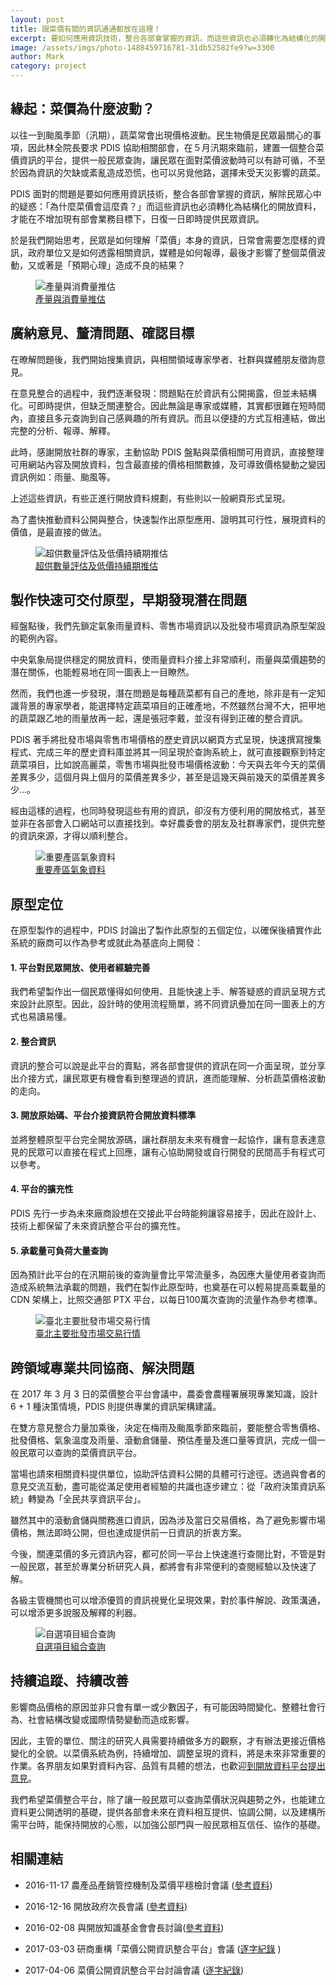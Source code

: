 ```yaml
---
layout: post
title: 跟菜價有關的資訊通通都放在這裡！
excerpt: 要如何應用資訊技術，整合各部會掌握的資訊，而這些資訊也必須轉化為結構化的開放資料，才能在不增加現有部會業務目標下，日復一日即時提供民眾資訊。
image: /assets/imgs/photo-1488459716781-31db52582fe9?w=3300
author: Mark
category: project
---
```


## 緣起：菜價為什麼波動？
以往一到颱風季節（汛期），蔬菜常會出現價格波動。民生物價是民眾最關心的事項，因此林全院長要求 PDIS 協助相關部會，在５月汛期來臨前，建置一個整合菜價資訊的平台，提供一般民眾查詢，讓民眾在面對菜價波動時可以有跡可循，不至於因為資訊的欠缺或紊亂造成恐慌，也可以另覓他路，選擇未受天災影響的蔬菜。

PDIS 面對的問題是要如何應用資訊技術，整合各部會掌握的資訊，解除民眾心中的疑惑：「為什麼菜價會這麼貴？」而這些資訊也必須轉化為結構化的開放資料，才能在不增加現有部會業務目標下，日復一日即時提供民眾資訊。

於是我們開始思考，民眾是如何理解「菜價」本身的資訊，日常會需要怎麼樣的資訊，政府單位又是如何透露相關資訊，媒體是如何報導，最後才影響了整個菜價波動，又或著是「預期心理」造成不良的結果？

<figure>
<img src="https://talk.pdis.nat.gov.tw/uploads/default/original/1X/5015eddc4eda94de720c93cc36a2adf22c50e736.jpg" alt="產量與消費量推估">
<figcaption><a href="http://bipub.afa.gov.tw/AFABI_Open/ForecastProduct/ForecastProductMarket" target="_blank">產量與消費量推估</a></figcaption>
</figure>

## 廣納意見、釐清問題、確認目標

在暸解問題後，我們開始搜集資訊，與相關領域專家學者、社群與媒體朋友徵詢意見。

在意見整合的過程中，我們逐漸發現：問題點在於資訊有公開揭露，但並未結構化。可即時提供，但缺乏關連整合。因此無論是專家或媒體，其實都很難在短時間內，直接且多元查詢到自己感興趣的所有資訊。而且以便捷的方式互相連結，做出完整的分析、報導、解釋。

此時，感謝開放社群的專家，主動協助 PDIS 盤點與菜價相關可用資訊，直接整理可用網站內容及開放資料，包含最直接的價格相關數據，及可導致價格變動之變因資訊例如：雨量、颱風等。

上述這些資訊，有些正進行開放資料規劃，有些則以一般網頁形式呈現。

為了盡快推動資料公開與整合，快速製作出原型應用、證明其可行性，展現資料的價值，是最直接的做法。

<figure>
<img src="https://talk.pdis.nat.gov.tw/uploads/default/original/1X/973f65c4757badccaf07de0461a831af643db8ad.jpg" alt="超供數量評估及低價持續期推估">
<figcaption><a href="http://bipub.afa.gov.tw/AFABI_Open/ForecastProduct/ForecastOverAndBelow" target="_blank">超供數量評估及低價持續期推估</a></figcaption>
</figure>

## 製作快速可交付原型，早期發現潛在問題

經盤點後，我們先鎖定氣象雨量資料、零售市場資訊以及批發市場資訊為原型架設的範例內容。

中央氣象局提供穩定的開放資料，使雨量資料介接上非常順利，雨量與菜價趨勢的潛在關係，也能輕易地在同一圖表上一目瞭然。

然而，我們也進一步發現，潛在問題是每種蔬菜都有自己的產地，除非是有一定知識背景的專家學者，能選擇特定蔬菜項目的正確產地，不然雖然台灣不大，把甲地的蔬菜跟乙地的雨量放再一起，還是張冠李戴，並沒有得到正確的整合資訊。

PDIS 著手將批發市場與零售市場價格的歷史資訊以網頁方式呈現，快速撰寫搜集程式、完成三年的歷史資料庫並將其一同呈現於查詢系統上，就可直接觀察到特定蔬菜項目，比如說高麗菜，零售市場與批發市場價格波動：今天與去年今天的菜價差異多少，這個月與上個月的菜價差異多少，甚至是這幾天與前幾天的菜價差異多少...。

經由這樣的過程，也同時發現這些有用的資訊，卻沒有方便利用的開放格式，甚至並非在各部會入口網站可以直接找到。幸好農委會的朋友及社群專家們，提供完整的資訊來源，才得以順利整合。

<figure>
<img src="https://talk.pdis.nat.gov.tw/uploads/default/original/1X/85d27948a8679200d932a2fab318f172af100ce5.jpg" alt="重要產區氣象資料">
<figcaption><a href="http://bipub.afa.gov.tw/AFABI_Open/CWBData/CWBData" target="_blank">重要產區氣象資料</a></figcaption>
</figure>

## 原型定位
在原型製作的過程中，PDIS 討論出了製作此原型的五個定位，以確保後續實作此系統的廠商可以作為參考或就此為基底向上開發：

#### 1. 平台對民眾開放、使用者經驗完善
我們希望製作出一個民眾懂得如何使用、且能快速上手、解答疑惑的資訊呈現方式來設計此原型。因此，設計時的使用流程簡單，將不同資訊疊加在同一圖表上的方式也易讀易懂。

#### 2. 整合資訊
資訊的整合可以說是此平台的賣點，將各部會提供的資訊在同一介面呈現，並分享出介接方式，讓民眾更有機會看到整理過的資訊，進而能理解、分析蔬菜價格波動的走向。

#### 3. 開放原始碼、平台介接資訊符合開放資料標準
並將整體原型平台完全開放源碼，讓社群朋友未來有機會一起協作，讓有意表達意見的民眾可以直接在程式上回應，讓有心協助開發或自行開發的民間高手有程式可以參考。

#### 4. 平台的擴充性
PDIS 先行一步為未來廠商設想在交接此平台時能夠讓容易接手，因此在設計上、技術上都保留了未來資訊整合平台的擴充性。

#### 5. 承載量可負荷大量查詢
因為預計此平台的在汛期前後的查詢量會比平常流量多，為因應大量使用者查詢而造成系統無法承載的問題，我們在製作此原型時，也奠基在可以輕易提高乘載量的 CDN 架構上，比照交通部 PTX 平台，以每日100萬次查詢的流量作為參考標準。

<figure>
<img src="https://talk.pdis.nat.gov.tw/uploads/default/original/1X/ba0bd99c7108effe01ed0b7aea062a685f01942a.jpg" alt="臺北主要批發市場交易行情">
<figcaption><a href="http://bipub.afa.gov.tw/AFABI_Open/ForecastProduct/MarketPriceWeight" target="_blank">臺北主要批發市場交易行情</a></figcaption>
</figure>

## 跨領域專業共同協商、解決問題
在 2017 年 3 月 3 日的菜價整合平台會議中，農委會農糧署展現專業知識，設計 6 + 1 種決策情境，PDIS 則提供專業的資訊架構建議。

在雙方意見整合力量加乘後，決定在梅雨及颱風季節來臨前，要能整合零售價格、批發價格、氣象溫度及雨量、滾動倉儲量、預估產量及進口量等資訊，完成一個一般民眾可以查詢的菜價資訊平台。

當場也請來相關資料提供單位，協助評估資料公開的具體可行途徑。透過與會者的意見交流互動，盡可能從滿足使用者經驗的共識也逐步建立：從「政府決策資訊系統」轉變為「全民共享資訊平台」。

雖然其中的滾動倉儲與關務進口資訊，因為涉及當日交易價格，為了避免影響市場價格，無法即時公開，但也達成提供前一日資訊的折衷方案。

今後，關連菜價的多元資訊內容，都可於同一平台上快速進行查閱比對，不管是對一般民眾，甚至於專業分析研究人員，都將會有非常便利的查閱經驗以及快速了解。

各級主管機關也可以增添優質的資訊視覺化呈現效果，對於事件解說、政策溝通，可以增添更多說服及解釋的利器。

<figure>
<img src="https://talk.pdis.nat.gov.tw/uploads/default/original/1X/76bbb6d9fa91ccb3a1b38b57ba7bc3544dfb3626.jpg" alt="自選項目組合查詢">
<figcaption><a href="http://bipub.afa.gov.tw/AFABI_Open/PDIS/PDIS" target="_blank">自選項目組合查詢</a></figcaption>
</figure>

## 持續追蹤、持續改善

影響商品價格的原因並非只會有單一或少數因子，有可能因時間變化、整體社會行為、社會結構改變或國際情勢變動而造成影響。

因此，主管的單位、關注的研究人員需要持續做多方的觀察，才有辦法更接近價格變化的全貌。以菜價系統為例，持續增加、調整呈現的資料，將是未來非常重要的作業。各界朋友如果對資料內容、品質有具體的想法，也歡迎[到開放資料平台提出意見](http://data.gov.tw/comments)。

我們希望菜價整合平台，除了讓一般民眾可以查詢菜價狀況與趨勢之外，也能建立資料更公開透明的基礎，提供各部會未來在資料相互提供、協調公開，以及建構所需平台時，能保持開放的心態，以加強公部門與一般民眾相互信任、協作的基礎。

## 相關連結

* 2016-11-17 農產品產銷管控機制及菜價平穩檢討會議 ([參考資料](http://lci.ly.gov.tw/LyLCEW/agenda1/02/pdf/09/03/04/LCEWA01_090304_00048.pdf))

* 2016-12-16 開放政府次長會議 ([參考資料](https://sayit.archive.tw/2016-12-16-%E7%A0%94%E5%95%86%E9%96%8B%E6%94%BE%E6%94%BF%E5%BA%9C%E6%94%BF%E7%AD%96%E7%9B%AE%E6%A8%99%E8%88%87%E5%B7%A5%E4%BD%9C%E6%8E%A8%E5%8B%95%E6%9C%83%E8%AD%B0#s17600))

* 2016-02-08 與開放知識基金會會長討論([參考資料](https://sayit.archive.tw/2017-02-08-rufus-pollock-visit-%E6%9C%83%E5%BE%8C%E8%A8%8E%E8%AB%96#s29024))

* 2017-03-03 研商重構「菜價公開資訊整合平台」會議 ([逐字紀錄](https://sayit.archive.tw/2017-03-03-%E7%A0%94%E5%95%86%E9%87%8D%E6%A7%8B%E8%8F%9C%E5%83%B9%E5%85%AC%E9%96%8B%E8%B3%87%E8%A8%8A%E6%95%B4%E5%90%88%E5%B9%B3%E5%8F%B0%E6%9C%83%E8%AD%B0) )

* 2017-04-06 菜價公開資訊整合平台討論會議 ([逐字紀錄](https://sayit.archive.tw/2017-04-06-%E8%8F%9C%E5%83%B9%E5%85%AC%E9%96%8B%E8%B3%87%E8%A8%8A%E6%95%B4%E5%90%88%E5%B9%B3%E5%8F%B0%E8%A8%8E%E8%AB%96%E6%9C%83%E8%AD%B0))
